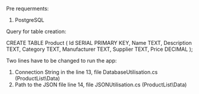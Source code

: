 Pre requerments:
1. PostgreSQL

Query for table creation:

CREATE TABLE Product (
	Id SERIAL PRIMARY KEY,
	Name TEXT,
	Description TEXT,
	Category TEXT,
	Manufacturer TEXT,
	Supplier TEXT,
	Price DECIMAL
);

Two lines have to be changed to run the app:
1. Connection String in the line 13, file DatabaseUtilisation.cs (ProductList\Data)
2. Path to the JSON file line 14, file JSONUtilisation.cs (ProductList\Data)
